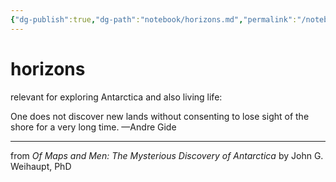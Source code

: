 ```yaml
---
{"dg-publish":true,"dg-path":"notebook/horizons.md","permalink":"/notebook/horizons/","created":"2025-08-18T23:12:51.555-04:00","updated":"2025-10-12T11:13:35.358-04:00"}
---
```



# horizons
relevant for exploring Antarctica and also living life:

One does not discover new lands without consenting to lose sight of the shore for a very long time. 
—Andre Gide

---
from *Of Maps and Men: The Mysterious Discovery of Antarctica* by John G. Weihaupt, PhD 